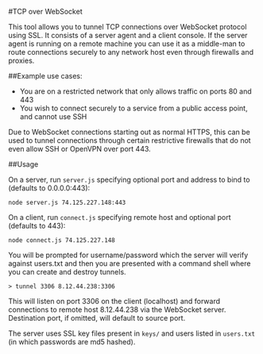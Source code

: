 #TCP over WebSocket

This tool allows you to tunnel TCP connections over WebSocket protocol using SSL. It consists of a server agent and
a client console. If the server agent is running on a remote machine you can use it as a middle-man to route connections
securely to any network host even through firewalls and proxies.

##Example use cases:
 - You are on a restricted network that only allows traffic on ports 80 and 443
 - You wish to connect securely to a service from a public access point, and cannot use SSH

Due to WebSocket connections starting out as normal HTTPS, this can be used to tunnel connections through certain
restrictive firewalls that do not even allow SSH or OpenVPN over port 443.

##Usage

On a server, run `server.js` specifying optional port and address to bind to (defaults to 0.0.0.0:443):

`node server.js 74.125.227.148:443`

On a client, run `connect.js` specifying remote host and optional port (defaults to 443):

`node connect.js 74.125.227.148`

You will be prompted for username/password which the server will verify against users.txt and then you are presented
with a command shell where you can create and destroy tunnels.

`> tunnel 3306 8.12.44.238:3306`

This will listen on port 3306 on the client (localhost) and forward connections to remote host 8.12.44.238 via the
WebSocket server. Destination port, if omitted, will default to source port.

The server uses SSL key files present in `keys/` and users listed in `users.txt` (in which passwords are md5 hashed).

